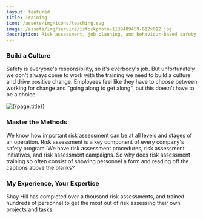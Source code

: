 ```yaml
---
layout: featured
title: Training
icon: /assets/img/icons/teaching.svg
image: /assets/img/service/istockphoto-1139489459-612x612.jpg
description: Risk assessment, job planning, and behaviour-based safety are powerful tools, but it can take years to master their use. Take a shortcut.
---
```



<div class="row">
    <div class="col-md-12">
        <div class="service-details mb-40">
            <h3>Build a Culture</h3>
            <p>Safety is everyone's responsibility, so it's everbody's job.
            But unfortunately we don't always come to work with the training we
            need to build a culture and drive positive change. Employees feel
            like they have to choose between working for change and "going
            along to get along", but this doesn't have to be a choice.</p>
        </div>
    </div>
</div>
<div class="row">
    <div class="col-xl-6 col-lg-12">
        <div class="s-details-img mb-30">
            <img src="{{site.baseurl}}/assets/img/service/shaking-hands.jpg" alt="{{page.title}}">
        </div>
    </div>
    <div class="col-xl-6 col-lg-12">
        <div class="service-details mb-40">
            <h3>Master the Methods</h3>
            <p>We know how important risk assessment can be at all levels and
            stages of an operation. Risk assessment is a key component of every
            company's safety program. We have risk assessment procedures, risk
            assessment initiatives, and risk assessment campaigns. So why does
            risk assessment training so often consist of showing personnel a
            form and reading off the captions above the blanks?</p>
        </div>
    </div>
</div>
<div class="service-details mb-30">
    <h3>My Experience, Your Expertise</h3>
    <p>Shay Hill has completed over a thousand risk assessments, and trained
    hundreds of personnel to get the most out of risk assessing their own
    projects and tasks.</p>
</div>
